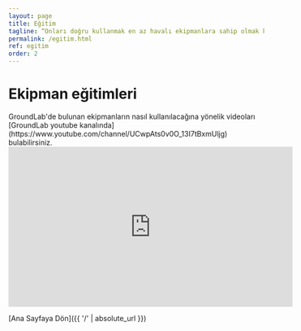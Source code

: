 ```yaml
---
layout: page
title: Eğitim
tagline: “Onları doğru kullanmak en az havalı ekipmanlara sahip olmak kadar önemli"
permalink: /egitim.html
ref: egitim
order: 2
---
```

<h1>Ekipman eğitimleri</h1>
GroundLab'de bulunan ekipmanların nasıl kullanılacağına yönelik videoları [GroundLab youtube kanalında](https://www.youtube.com/channel/UCwpAts0v0O_13I7tBxmUljg) bulabilirsiniz.

<iframe width="560" height="315" src="https://www.youtube.com/embed/videoseries?list=PL1yz4xQJwGLwMurKDHjZWEhF8jgGcLHv_" title="YouTube video player" frameborder="0" allow="accelerometer; autoplay; clipboard-write; encrypted-media; gyroscope; picture-in-picture" allowfullscreen></iframe>

[Ana Sayfaya Dön]({{ '/' | absolute_url }})
